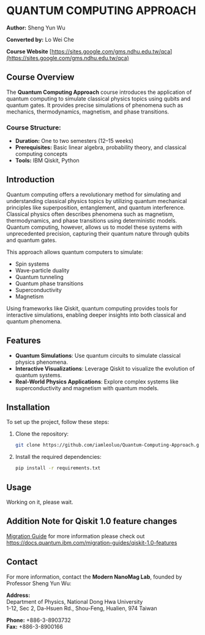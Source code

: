 # QUANTUM COMPUTING APPROACH

**Author:** Sheng Yun Wu

**Converted by:** Lo Wei Che  

**Course Website** [https://sites.google.com/gms.ndhu.edu.tw/qca](https://sites.google.com/gms.ndhu.edu.tw/qca)

## Course Overview

The **Quantum Computing Approach** course introduces the application of quantum computing to simulate classical physics topics using qubits and quantum gates. It provides precise simulations of phenomena such as mechanics, thermodynamics, magnetism, and phase transitions.

### Course Structure:
- **Duration:** One to two semesters (12–15 weeks)
- **Prerequisites:** Basic linear algebra, probability theory, and classical computing concepts
- **Tools:** IBM Qiskit, Python

## Introduction

Quantum computing offers a revolutionary method for simulating and understanding classical physics topics by utilizing quantum mechanical principles like superposition, entanglement, and quantum interference. Classical physics often describes phenomena such as magnetism, thermodynamics, and phase transitions using deterministic models. Quantum computing, however, allows us to model these systems with unprecedented precision, capturing their quantum nature through qubits and quantum gates.

This approach allows quantum computers to simulate:
- Spin systems
- Wave-particle duality
- Quantum tunneling
- Quantum phase transitions
- Superconductivity
- Magnetism

Using frameworks like Qiskit, quantum computing provides tools for interactive simulations, enabling deeper insights into both classical and quantum phenomena.

## Features

- **Quantum Simulations**: Use quantum circuits to simulate classical physics phenomena.
- **Interactive Visualizations**: Leverage Qiskit to visualize the evolution of quantum systems.
- **Real-World Physics Applications**: Explore complex systems like superconductivity and magnetism with quantum models.

## Installation

To set up the project, follow these steps:

1. Clone the repository:
    ```bash
    git clone https://github.com/iamleoluo/Quantum-Computing-Approach.git
    ```
2. Install the required dependencies:
    ```bash
    pip install -r requirements.txt
    ```
## Usage

Working on it, please wait.

## Addition Note for Qiskit 1.0 feature changes
[Migration Guide](qiskit1.0-feature-change.md)
for more information please check out https://docs.quantum.ibm.com/migration-guides/qiskit-1.0-features

## Contact

For more information, contact the **Modern NanoMag Lab**, founded by Professor Sheng Yun Wu:

**Address:**  
Department of Physics, National Dong Hwa University  
1-12, Sec 2, Da-Hsuen Rd., Shou-Feng, Hualien, 974 Taiwan

**Phone:** +886-3-8903732  
**Fax:** +886-3-8900166  

